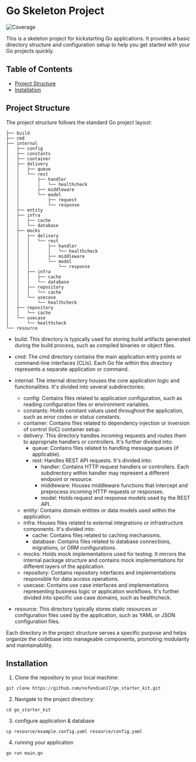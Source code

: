 # Go Skeleton Project

![Coverage](https://img.shields.io/badge/Coverage-69.2%25-yellow)

This is a skeleton project for kickstarting Go applications. It provides a basic directory structure and configuration
setup to help you get started with your Go projects quickly.

## Table of Contents

- [Project Structure](#project-structure)
- [Installation](#installation)

## Project Structure

The project structure follows the standard Go project layout:

```
├── build
├── cmd
├── internal
│   ├── config
│   ├── constants
│   ├── container
│   ├── delivery
│   │   ├── queue
│   │   └── rest
│   │       ├── handler
│   │       │   └── healthcheck
│   │       ├── middleware
│   │       └── model
│   │           ├── request
│   │           └── response
│   ├── entity
│   ├── infra
│   │   ├── cache
│   │   └── database
│   ├── mocks
│   │   ├── delivery
│   │   │   └── rest
│   │   │       ├── handler
│   │   │       │   └── healthcheck
│   │   │       ├── middleware
│   │   │       └── model
│   │   │           └── response
│   │   ├── infra
│   │   │   ├── cache
│   │   │   └── database
│   │   ├── repository
│   │   │   └── cache
│   │   └── usecase
│   │       └── healthcheck
│   ├── repository
│   │   └── cache
│   └── usecase
│       └── healthcheck
└── resource
```

- build: This directory is typically used for storing build artifacts generated during the build process, such as
  compiled binaries or object files.

- cmd: The cmd directory contains the main application entry points or command-line interfaces (CLIs). Each Go file
  within this directory represents a separate application or command.

- internal: The internal directory houses the core application logic and functionalities. It's divided into several
  subdirectories:
    - config: Contains files related to application configuration, such as reading configuration files or environment
      variables.
    - constants: Holds constant values used throughout the application, such as error codes or status constants.
    - container: Contains files related to dependency injection or inversion of control (IoC) container setup.
    - delivery: This directory handles incoming requests and routes them to appropriate handlers or controllers. It's
      further divided into:
        - queue: Contains files related to handling message queues (if applicable).
        - rest: Handles REST API requests. It's divided into:
            - handler: Contains HTTP request handlers or controllers. Each subdirectory within handler may represent a
              different endpoint or resource.
            - middleware: Houses middleware functions that intercept and preprocess incoming HTTP requests or responses.
            - model: Holds request and response models used by the REST API.
    - entity: Contains domain entities or data models used within the application.
    - infra: Houses files related to external integrations or infrastructure components. It's divided into:
        - cache: Contains files related to caching mechanisms.
        - database: Contains files related to database connections, migrations, or ORM configurations.
    - mocks: Holds mock implementations used for testing. It mirrors the internal package structure and contains mock
      implementations for different layers of the application.
    - repository: Contains repository interfaces and implementations responsible for data access operations.
    - usecase: Contains use case interfaces and implementations representing business logic or application workflows.
      It's further divided into specific use case domains, such as healthcheck.
- resource: This directory typically stores static resources or configuration files used by the application, such as
  YAML or JSON configuration files.

Each directory in the project structure serves a specific purpose and helps organize the codebase into manageable
components, promoting modularity and maintainability.

## Installation

1. Clone the repository to your local machine:

```
git clone https://github.com/nofendian17/go_starter_kit.git
```

2. Navigate to the project directory:

```
cd go_starter_kit
```

3. configure application & database

```
cp resource/example.config.yaml resource/config.yaml
```

4. running your application

```
go run main.go
```